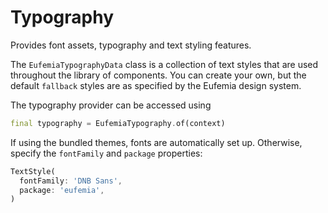 # Typography

Provides font assets, typography and text styling features.

The `EufemiaTypographyData` class is a collection of text styles that are used throughout the library of components. You can create your own, but the default `fallback` styles are as specified by the Eufemia design system.

The typography provider can be accessed using

```dart
final typography = EufemiaTypography.of(context)
```

If using the bundled themes, fonts are automatically set up. Otherwise, specify the `fontFamily` and `package` properties:

```dart
TextStyle(
  fontFamily: 'DNB Sans',
  package: 'eufemia',
)
```
